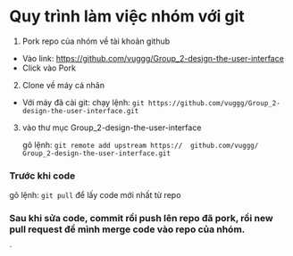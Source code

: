<h1>Quy trình làm việc nhóm  với git</h1>

1. Pork repo của nhóm về tài khoản github

* Vào link: https://github.com/vuggg/Group_2-design-the-user-interface
* Click vào Pork 

2. Clone về máy cá nhân

* Với máy đã cài git: chạy lệnh: `git https://github.com/vuggg/Group_2-design-the-user-interface.git`

3. vào thư mục Group_2-design-the-user-interface

    gõ lệnh: `git remote add upstream https://  github.com/vuggg/ Group_2-design-the-user-interface.git`




<h3>Trước khi code</h3>

gõ lệnh: `git pull` để lấy code mới nhất từ repo

<h3>Sau khi sửa code, commit rồi push lên repo đã pork, rồi new pull request để mình merge code vào repo của nhóm.</h3>
`
